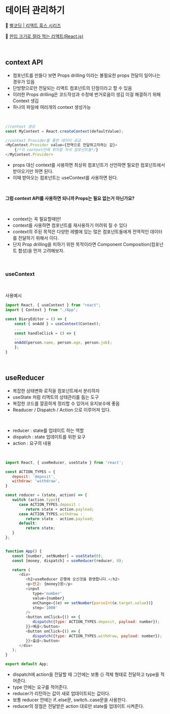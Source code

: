 # 데이터 관리하기

📌 [별코딩 | 리액트 훅스 시리즈](https://youtu.be/G3qglTF-fFI)


📌 [한입 크기로 잘라 먹는 리액트(React.js)](https://www.inflearn.com/course/%ED%95%9C%EC%9E%85-%EB%A6%AC%EC%95%A1%ED%8A%B8)


<br>

## context API
- 컴포넌트를 만들다 보면 Props drilling 이라는 불필요한 props 전달이 일어나는 경우가 있음
- 단방향으로만 전달되는 리액트 컴포넌트의 단점이라고 할 수 있음
- 이러한 Props drilling은 코드작성과 수정에 번거로움이 생김 이걸 해결하기 위해 Context 생김
- 하나의 파일에 여러개의 context 생성가능

<br>

```js
//context 생성
const MyContext = React.createContext(defaultValue);

//context Provider를 통한 데이터 공급
<MyContext.Provider value={전역으로 전달하고자하는 값}>
	{/*이 context안에 위치할 자식 컴포넌트들*/}
</MyContext.Provider>
```

- props 대신 context를 사용하면 최상위 컴포넌트가 선언하면 필요한 컴포넌트에서 받아오기만 하면 된다.
- 이때 받아오는 컴포넌트는 useContext를 사용하면 된다.

<br>

**그럼 context API를 사용하면 되니까 Props는 필요 없는거 아닌가요?**

<br>

- context는 꼭 필요할때만!
- context를 사용하면 컴포넌트를 재사용하기 어려워 질 수 있다
- context의 주된 목적은 다양한 레벨에 있는 많은 컴포넌트들에게 전역적인 데이터를 전달하기 위해서 이다.
- 단지 Prop drilling을 피하기 위한 목적이라면 Component Composition(컴포넌트 합성)을 먼저 고려해보자.

<br>

### useContext

<br>

사용예시 

```js
import React, { useContext } from "react";
import { Context } from "./App";

const DiaryEditor = () => {
    const { onAdd } = useContext(Context);
    ...
    const handleClick = () => {
    ...
    onAdd(person.name, person.age, person.job);
    };
}
```

<br>

## useReducer
- 복잡한 상태변화 로직을 컴포넌트에서 분리하자
- useState 처럼 리액트의 상태관리를 돕는 도구
- 복잡한 코드를 깔끔하게 정리할 수 있어서 유지보수에 좋음
- Readucer / Dispatch / Action 으로 이루어져 있다.

<br>

- reducer : state를 업데이트 하는 역할
- dispatch : state 업데이트를 위한 요구
- action : 요구의 내용

<br>

```js
import React, { useReducer, useState } from 'react';

const ACTION_TYPES = {
   deposit: 'deposit',
   withdraw: 'withdraw',
}

const reducer = (state, action) => {
   switch (action.type){
      case ACTION_TYPES.deposit : 
         return state + action.payload;
      case ACTION_TYPES.withdraw :
         return state - action.payload;
      default:
         return state;
   }
};


function App() { 
   const [number, setNumber] = useState(0); 
   const [money, dispatch] = useReducer(reducer, 0);

   return (
      <div>
         <h2>useReducer 은행에 오신것을 환영합니다.</h2>
         <p>잔고: {money}원</p>
         <input 
            type='number'
            value={number}
            onChange={(e) => setNumber(parseInt(e.target.value))}
            step='1000'
         />
         <button onClick={() => {
            dispatch({type: ACTION_TYPES.deposit, payload: number});
         }}>예금</button>
         <button onClick={() => {
            dispatch({type: ACTION_TYPES.withdraw, payload: number});
         }}>출금</button>
      </div>
   );
}

export default App;
```

- dispatch에 action을 전달할 때 그안에는 보통 {} 객체 형태로 전달하고 type을 적어준다.
- type 안에는 요구를 적어준다. 
- reducer가 리턴하는 값이 새로 업데이트되는 값이다. 
- 보통 reducer 안에는 if..else문, switch..case문을 사용한다. 
- reducer의 장점은 전달받은 action 대로만 state를 업데이트 시켜준다. 










